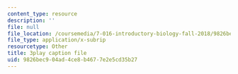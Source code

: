 ```yaml
---
content_type: resource
description: ''
file: null
file_location: /coursemedia/7-016-introductory-biology-fall-2018/9826bec904ad4ce8b4677e2e5cd35b27_7gLcuMtM_HY.srt
file_type: application/x-subrip
resourcetype: Other
title: 3play caption file
uid: 9826bec9-04ad-4ce8-b467-7e2e5cd35b27
---
```


